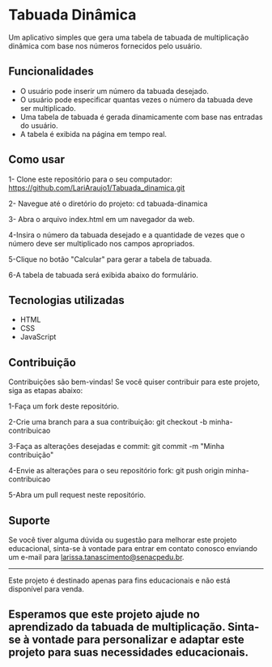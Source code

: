 # Tabuada Dinâmica

Um aplicativo simples que gera uma tabela de tabuada de multiplicação dinâmica com base nos números fornecidos pelo usuário.

## Funcionalidades

- O usuário pode inserir um número da tabuada desejado.
- O usuário pode especificar quantas vezes o número da tabuada deve ser multiplicado.
- Uma tabela de tabuada é gerada dinamicamente com base nas entradas do usuário.
- A tabela é exibida na página em tempo real.

## Como usar
1- Clone este repositório para o seu computador: https://github.com/LariAraujo1/Tabuada_dinamica.git

2- Navegue até o diretório do projeto: cd tabuada-dinamica

3- Abra o arquivo index.html em um navegador da web.

4-Insira o número da tabuada desejado e a quantidade de vezes que o número deve ser multiplicado nos campos apropriados.

5-Clique no botão "Calcular" para gerar a tabela de tabuada.

6-A tabela de tabuada será exibida abaixo do formulário.

## Tecnologias utilizadas
- HTML
- CSS
- JavaScript

## Contribuição
Contribuições são bem-vindas! Se você quiser contribuir para este projeto, siga as etapas abaixo:

1-Faça um fork deste repositório.

2-Crie uma branch para a sua contribuição: git checkout -b minha-contribuicao

3-Faça as alterações desejadas e commit: git commit -m "Minha contribuição"

4-Envie as alterações para o seu repositório fork: git push origin minha-contribuicao

5-Abra um pull request neste repositório.
 
## Suporte
 
Se você tiver alguma dúvida ou sugestão para melhorar este projeto educacional, sinta-se à vontade para entrar em contato conosco enviando um e-mail para larissa.tanascimento@senacpedu.br.
 
---
 
Este projeto é destinado apenas para fins educacionais e não está disponível para venda.
 
Esperamos que este projeto ajude no aprendizado da tabuada de multiplicação. Sinta-se à vontade para personalizar e adaptar este projeto para suas necessidades educacionais.
---

